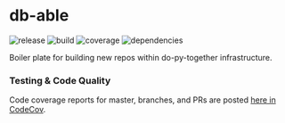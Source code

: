 # db-able
![release](https://img.shields.io/github/package-json/v/timdaviss/db-able?label=release&logo=release&style=flat-square)
![build](https://img.shields.io/github/workflow/status/timdaviss/db-able/test?style=flat-square)
![coverage](https://img.shields.io/codecov/c/github/timdaviss/db-able?style=flat-square)
![dependencies](https://img.shields.io/librariesio/release/pypi/db-able?style=flat-square)

Boiler plate for building new repos within do-py-together infrastructure.

### Testing & Code Quality
Code coverage reports for master, branches, and PRs 
are posted [here in CodeCov](https://codecov.io/gh/timdaviss/db-able).
